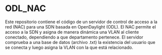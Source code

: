 # ODL_NAC

Este repositorio contiene el código de un servidor de control de acceso a la red (NAC) para una SDN basada en OpenDaylight (ODL). El NAC permite el acceso a la SDN y asigna de manera dinámica una VLAN al cliente conectado, dependiendo a que departamento pertenece. El servidor comprueba a una base de datos (archivo .txt) la existencia del usuario que se conecta y luego asigna la VLAN con la que está relacionado.
